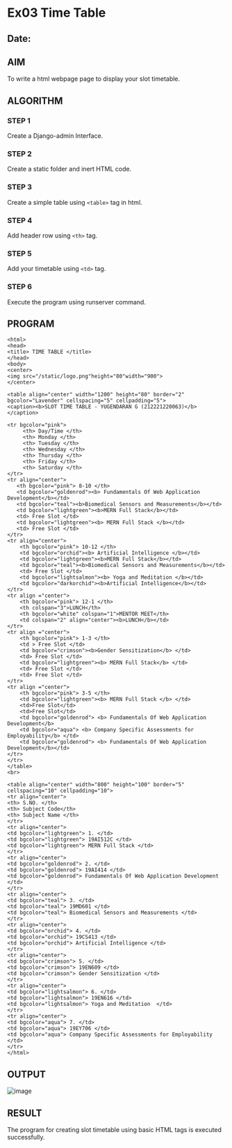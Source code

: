 # Ex03 Time Table
## Date:

## AIM
To write a html webpage page to display your slot timetable.

## ALGORITHM
### STEP 1
Create a Django-admin Interface.

### STEP 2
Create a static folder and inert HTML code.

### STEP 3
Create a simple table using ```<table>``` tag in html.

### STEP 4
Add header row using ```<th>``` tag.

### STEP 5
Add your timetable using ```<td>``` tag.

### STEP 6
Execute the program using runserver command.

## PROGRAM
```
<html>
<head>
<title> TIME TABLE </title>   
</head>
<body>
<center>
<img src="/static/logo.png"height="80"width="900">
</center>

<table align="center" width="1200" height="80" border="2" bgcolor="Lavender" cellspacing="5" cellpadding="5">
<caption><b>SLOT TIME TABLE - YUGENDARAN G (212221220063)</b></caption>

<tr bgcolor="pink">
     <th> Day/Time </th>
     <th> Monday </th>
     <th> Tuesday </th>
     <th> Wednesday </th>
     <th> Thursday </th>
     <th> Friday </th> 
     <th> Saturday </th>
</tr>
<tr align="center">
   <th bgcolor="pink"> 8-10 </th>
   <td bgcolor="goldenrod"><b> Fundamentals Of Web Application Development</b></td>
   <td bgcolor="teal"><b>Biomedical Sensors and Measurements</b></td>
   <td bgcolor="lightgreen"><b>MERN Full Stack</b></td>
   <td> Free Slot </td>
   <td bgcolor="lightgreen"><b> MERN Full Stack </b></td>
   <td> Free Slot </td>
</tr>
<tr align="center">
    <th bgcolor="pink"> 10-12 </th>
    <td bgcolor="orchid"><b> Artificial Intelligence </b></td>
    <td bgcolor="lightgreen"><b>MERN Full Stack</b></td>
    <td bgcolor="teal"><b>Biomedical Sensors and Measurements</b></td>
    <td> Free Slot </td>
    <td bgcolor="lightsalmon"><b> Yoga and Meditation </b></td>
    <td bgcolor="darkorchid"><b>Artificial Intelligence</b></td>
</tr>
<tr align ="center">
    <th bgcolor="pink"> 12-1 </th>
    <th colspan="3">LUNCH</th>
    <th bgcolor="white" colspan="1">MENTOR MEET</th>
    <td colspan="2" align="center"><b>LUNCH</b></td>
</tr>
<tr align ="center">
    <th bgcolor="pink"> 1-3 </th>
    <td > Free Slot </td>
    <td bgcolor="crimson"><b>Gender Sensitization</b> </td>
    <td> Free Slot </td>
    <td bgcolor="lightgreen"><b> MERN Full Stack</b> </td>
    <td> Free Slot </td>
    <td> Free Slot </td>
</tr>
<tr align ="center">
    <th bgcolor="pink"> 3-5 </th>
    <td bgcolor="lightgreen"><b> MERN Full Stack </b> </td>
    <td>Free Slot</td>
    <td>Free Slot</td>
    <td bgcolor="goldenrod"> <b> Fundamentals Of Web Application Development</b>
    <td bgcolor="aqua"> <b> Company Specific Assessments for Employability</b> </td>
    <td bgcolor="goldenrod"> <b> Fundamentals Of Web Application Development</b></td>
</tr>
</tr>
</table>
<br>

<table align="center" width="800" height="100" border="5" cellspacing="10" cellpadding="10">
<tr align="center">
<th> S.NO. </th>
<th> Subject Code</th>
<th> Subject Name </th>
</tr>
<tr align="center">
<td bgcolor="lightgreen"> 1. </td>
<td bgcolor="lightgreen"> 19AI512C </td>
<td bgcolor="lightgreen"> MERN Full Stack </td>
</tr>
<tr align="center">
<td bgcolor="goldenrod"> 2. </td>
<td bgcolor="goldenrod"> 19AI414 </td>
<td bgcolor="goldenrod"> Fundamentals Of Web Application Development </td>
</tr>
<tr align="center">
<td bgcolor="teal"> 3. </td>
<td bgcolor="teal"> 19MD601 </td>
<td bgcolor="teal"> Biomedical Sensors and Measurements </td>
</tr>
<tr align="center">
<td bgcolor="orchid"> 4. </td>
<td bgcolor="orchid"> 19CS413 </td>
<td bgcolor="orchid"> Artificial Intelligence </td>
</tr>
<tr align="center">
<td bgcolor="crimson"> 5. </td>
<td bgcolor="crimson"> 19EN609 </td>
<td bgcolor="crimson"> Gender Sensitization </td>
</tr>
<tr align="center">
<td bgcolor="lightsalmon"> 6. </td>
<td bgcolor="lightsalmon"> 19EN616 </td>
<td bgcolor="lightsalmon"> Yoga and Meditation  </td>
</tr>
<tr align="center">
<td bgcolor="aqua"> 7. </td>
<td bgcolor="aqua"> 19EY706 </td>
<td bgcolor="aqua"> Company Specific Assessments for Employability  </td>
</tr>
</html>
```

## OUTPUT
![image](https://github.com/Yugendaran/slot/assets/128135616/e461abf9-5148-4748-86c6-ed8b8fa70512)


## RESULT
The program for creating slot timetable using basic HTML tags is executed successfully.
